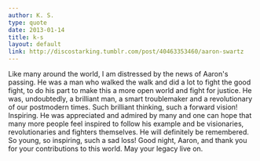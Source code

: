 ```yaml
---
author: K. S.
type: quote
date: 2013-01-14
title: k-s
layout: default
link: http://discostarking.tumblr.com/post/40463353460/aaron-swartz
---
```

Like many around the world, I am distressed by the news of Aaron's passing. He was a man who walked the walk and did a lot to fight the good fight, to do his part to make this a more open world and fight for justice. He was, undoubtedly, a brilliant man, a smart troublemaker and a revolutionary of our postmodern times. Such brilliant thinking, such a forward vision! Inspiring. He was appreciated and admired by many and one can hope that many more people feel inspired to follow his example and be visionaries, revolutionaries and fighters themselves. He will definitely be remembered. So young, so inspiring, such a sad loss! Good night, Aaron, and thank you for your contributions to this world. May your legacy live on.
